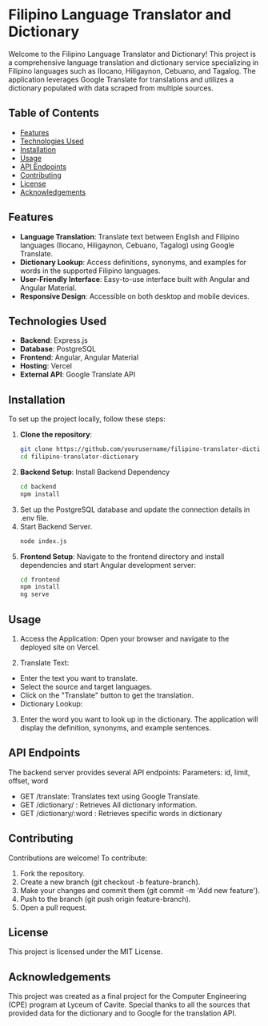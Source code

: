 # Filipino Language Translator and Dictionary

Welcome to the Filipino Language Translator and Dictionary! This project is a comprehensive language translation and dictionary service specializing in Filipino languages such as Ilocano, Hiligaynon, Cebuano, and Tagalog. The application leverages Google Translate for translations and utilizes a dictionary populated with data scraped from multiple sources.

## Table of Contents

- [Features](#features)
- [Technologies Used](#technologies-used)
- [Installation](#installation)
- [Usage](#usage)
- [API Endpoints](#api-endpoints)
- [Contributing](#contributing)
- [License](#license)
- [Acknowledgements](#acknowledgements)

## Features

- **Language Translation**: Translate text between English and Filipino languages (Ilocano, Hiligaynon, Cebuano, Tagalog) using Google Translate.
- **Dictionary Lookup**: Access definitions, synonyms, and examples for words in the supported Filipino languages.
- **User-Friendly Interface**: Easy-to-use interface built with Angular and Angular Material.
- **Responsive Design**: Accessible on both desktop and mobile devices.

## Technologies Used

- **Backend**: Express.js
- **Database**: PostgreSQL
- **Frontend**: Angular, Angular Material
- **Hosting**: Vercel
- **External API**: Google Translate API

## Installation

To set up the project locally, follow these steps:

1. **Clone the repository**:
   ```sh
   git clone https://github.com/yourusername/filipino-translator-dictionary.git
   cd filipino-translator-dictionary
2. **Backend Setup**:
   Install Backend Dependency
   ```sh
   cd backend
   npm install
3. Set up the PostgreSQL database and update the connection details in .env file.
4. Start Backend Server.
   ```sh
   node index.js
5. **Frontend Setup**:
   Navigate to the frontend directory and install dependencies and start Angular development server:
   ```sh
   cd frontend
   npm install
   ng serve
   
## Usage

1. Access the Application:
Open your browser and navigate to the deployed site on Vercel.

2. Translate Text:

- Enter the text you want to translate.
- Select the source and target languages.
- Click on the "Translate" button to get the translation.
- Dictionary Lookup:

3. Enter the word you want to look up in the dictionary.
The application will display the definition, synonyms, and example sentences.

## API Endpoints
The backend server provides several API endpoints:
Parameters: id, limit, offset, word

- GET /translate: Translates text using Google Translate.
- GET /dictionary/ : Retrieves All dictionary information.
- GET /dictionary/:word : Retrieves specific words in dictionary

## Contributing
Contributions are welcome! To contribute:

1. Fork the repository.
2. Create a new branch (git checkout -b feature-branch).
3. Make your changes and commit them (git commit -m 'Add new feature').
4. Push to the branch (git push origin feature-branch).
5. Open a pull request.

## License
This project is licensed under the MIT License.

## Acknowledgements
This project was created as a final project for the Computer Engineering (CPE) program at Lyceum of Cavite. Special thanks to all the sources that provided data for the dictionary and to Google for the translation API.



